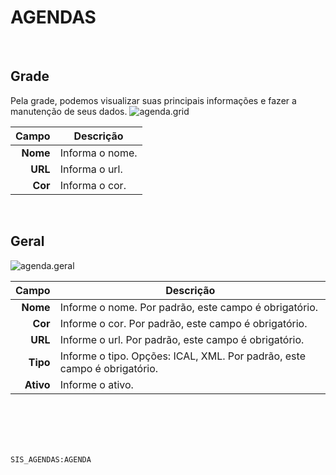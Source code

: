 # AGENDAS
<br>

## Grade
Pela grade, podemos visualizar suas principais informações e fazer a manutenção de seus dados.
![agenda.grid](https://raw.githubusercontent.com/netforcews/docs-siscom/master/geral/imagens/agenda.grid.png)

Campo | Descrição
--:|---
**Nome** | Informa o nome.
**URL** | Informa o url.
**Cor** | Informa o cor.
<br>

## Geral
![agenda.geral](https://raw.githubusercontent.com/netforcews/docs-siscom/master/geral/imagens/agenda.geral.png)

Campo | Descrição
--:|---
**Nome** | Informe o nome. Por padrão, este campo é obrigatório.
**Cor** | Informe o cor. Por padrão, este campo é obrigatório.
**URL** | Informe o url. Por padrão, este campo é obrigatório.
**Tipo** | Informe o tipo. Opções: ICAL, XML. Por padrão, este campo é obrigatório.
**Ativo** | Informe o ativo.
<br>
<br>
<br>
<br>

```SIS_AGENDAS:AGENDA```
